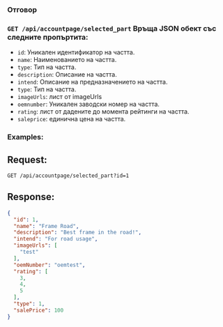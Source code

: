 ### Отговор

### `GET /api/accountpage/selected_part` Връща JSON обект със следните пропъртита:
- `id`: Уникален идентификатор на частта.
- `name`: Наименованието на частта.
- `type`: Тип на частта.
- `description`: Описание на частта.
- `intend`: Описание на предназначението на частта.
- `type`: Тип на частта.
- `imageUrls`: лист от imageUrls
- `oemnumber`: Уникален заводски номер на частта.
- `rating`: лист от дадените до момента рейтинги на частта.
- `saleprice`: единична цена на частта.

### Examples:

## Request:

```
GET /api/accountpage/selected_part?id=1
```

## Response:

```json
{
  "id": 1,
  "name": "Frame Road",
  "description": "Best frame in the road!",
  "intend": "For road usage",
  "imageUrls": [
    "test"
  ],
  "oemNumber": "oemtest",
  "rating": [
    3,
    4,
    5
  ],
  "type": 1,
  "salePrice": 100
}

```